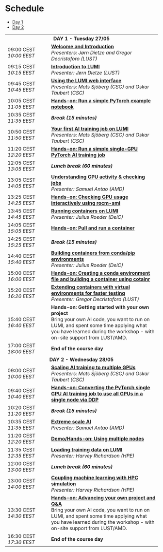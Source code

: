 # Schedule

<ul>
    <li><a href="#Day1">Day 1</a>
    <li><a href="#Day2">Day 2</a>
</ul>

<table style="text-align: left;">
<tbody>
<!--
DAY 1
-->
    <tr>
        <td colspan="2" align="center">
            <a name="Day1"><b>DAY 1 - Tuesday 27/05</b></a>
        </td>
    </tr>
    <tr>
        <td style="width:8em">
            09:00 CEST
            <br/><em>10:00 EEST</em>
        </td>
        <td><b><a href="../extra_00_Course_Introduction/">Welcome and Introduction</a></b>
        <br/><em>Presenters: Jørn Dietze and Gregor Decristoforo (LUST)</em>
        </td>
    </tr>
    <tr>
        <td>
            09:15 CEST
            <br/><em>10:15 EEST</em>
        </td>
        <td><b><a href="../extra_01_Introduction/">Introduction to LUMI</a></b>
        <br/><em>Presenter: Jørn Dietze (LUST)</em>
        </td>
    </tr>
    <tr>
        <td>
            09:45 CEST
            <br/><em>10:45 EEST</em>
        </td>
        <td><b><a href="../extra_02_Webinterface/">Using the LUMI web interface</a></b>
        <br/><em>Presenters: Mats Sjöberg (CSC) and Oskar Taubert (CSC)</em>
        </td>
    </tr>
    <tr>
        <td>
            10:05 CEST
            <br/><em>11:05 EEST</em>
        </td>
        <td><b><a href="../E02_Webinterface/">Hands-on: Run a simple PyTorch example notebook</a></b>
        </td>
    </tr>
    <tr>
        <td>
            10:35 CEST
            <br/><em>11:35 EEST</em>
        </td>
        <td><b><em>Break (15 minutes)</em></b>
        </td>
    </tr>
    <tr>
        <td>
            10:50 CEST
            <br/><em>11:50 EEST</em>
        </td>
        <td><b><a href="../extra_03_FirstJob/">Your first AI training job on LUMI</a></b>
        <br/><em>Presenters: Mats Sjöberg (CSC) and Oskar Taubert (CSC)</em>
        </td>
    </tr>
    <tr>
        <td>
            11:20 CEST
            <br/><em>12:20 EEST</em>
        </td>
        <td><b><a href="../E03_FirstJob/">Hands-on: Run a simple single-GPU PyTorch AI training job</a></b>
        </td>
    </tr>
    <tr>
        <td>
            12:05 CEST
            <br/><em>13:05 EEST</em>
        </td>
        <td><b><em>Lunch break (60 minutes)</em></b>
        </td>
    </tr>
    <tr>
        <td>
            13:05 CEST
            <br/><em>14:05 EEST</em>
        </td>
        <td><b><a href="../extra_04_CheckingGPU/">Understanding GPU activity & checking jobs</a></b>
        <br/><em>Presenter: Samuel Antao (AMD)</em>
        </td>
    </tr>
    <tr>
        <td>
            13:25 CEST
            <br/><em>14:25 EEST</em>
        </td>
        <td><b><a href="../E04_CheckingGPU/">Hands-on: Checking GPU usage interactively using rocm-smi</a></b>
        </td>
    </tr>
    <tr>
        <td>
            13:45 CEST
            <br/><em>14:45 EEST</em>
        </td>
        <td><b><a href="../extra_05_RunningContainers/">Running containers on LUMI</a></b>
        </br><em>Presenter: Julius Roeder (DeIC)</em>
        </td>
    </tr>
    <tr>
        <td>
            14:05 CEST
            <br/><em>15:05 EEST</em>
        </td>
        <td><b><a href="../E05_RunningContainers/">Hands-on: Pull and run a container</a></b>
        </td>
    </tr>
    <tr>
        <td>
            14:25 CEST
            <br/><em>15:25 EEST</em>
        </td>
        <td><b><em>Break (15 minutes)</em></b>
        </td>
    </tr>
    <tr>
        <td>
            14:40 CEST
            <br/><em>15:40 EEST</em>
        </td>
        <td><b><a href="../extra_06_BuildingContainers/">Building containers from conda/pip environments</a></b>
        </br><em>Presenter: Julius Roeder (DeIC)</em>
        </td>
    </tr>
    <tr>
        <td>
            15:00 CEST
            <br/><em>16:00 EEST</em>
        </td>
        <td><b><a href="../E06_BuildingContainers">Hands-on: Creating a conda environment file and building a container using cotainr</a></b>
        </td>
    </tr>
    <tr>
        <td>
            15:20 CEST
            <br/><em>16:20 EEST</em>
        </td>
        <td><b><a href="../extra_07_VirtualEnvironments/">Extending containers with virtual environments for faster testing</a></b>
        </br><em>Presenter: Gregor Decristoforo (LUST)</em>
        </td>
    </tr>
    <tr>
        <td>
            15:40 CEST
            <br/><em>16:40 EEST</em>
        </td>
        <td><b>Hands-on: Getting started with your own project</b>
        <br/>Bring your own AI code, you want to run on LUMI, and spent some time applying what you have learned during the workshop - with on-site support from LUST/AMD.
        </td>
    </tr>
    <tr>
        <td>
            17:00 CEST
            <br/><em>18:00 EEST</em>
        </td>
        <td><b>End of the course day</b> 
        </td>
    </tr>
<!--
DAY 2
-->
    <tr>
        <td colspan="2" align="center">
            <a name="Day2"><b>DAY 2 - Wednesday 28/05</b></a>
        </td>
    </tr>
    <tr>
        <td>
            09:00 CEST
            <br/><em>10:00 EEST</em>
        </td>
        <td><b><a href="../extra_08_MultipleGPUs">Scaling AI training to multiple GPUs</a></b>
        <br/><em>Presenters: Mats Sjöberg (CSC) and Oskar Taubert (CSC)</em>
        </td>
    </tr>
    <tr>
        <td>
            09:40 CEST
            <br/><em>10:40 EEST</em>
        </td>
        <td><b><a href="../E08_MultipleGPUs/">Hands-on: Converting the PyTorch single GPU AI training job to use all GPUs in a single node via DDP</a></b>
        </td>
    </tr>
    <tr>
        <td>
            10:20 CEST
            <br/><em>11:20 EEST</em>
        </td>
        <td><b><em>Break (15 minutes)</em></b>
        </td>
    </tr>
    <tr>
        <td>
            10:35 CEST
            <br/><em>11:35 EEST</em>
        </td>
        <td><b><a href="../extra_09_ExtremeScale/">Extreme scale AI</a></b>
        <br/><em>Presenter: Samuel Antao (AMD)</em>
        </td>
    </tr>
    <tr>
        <td>
            11:20 CEST
            <br/><em>12:20 EEST</em>
        </td>
        <td><b><a href="../E09_ExtremeScale/">Demo/Hands-on: Using multiple nodes</a></b>
        </td>
    </tr>
    <tr>
        <td>
            11:35 CEST
            <br/><em>12:35 EEST</em>
        </td>
        <td><b><a href="../extra_10_TrainingData/">Loading training data on LUMI</a></b>
        <br/><em>Presenter: Harvey Richardson (HPE)</em>
        </td>
    </tr>
    <tr>
        <td>
            12:00 CEST
            <br/><em>13:00 EEST</em>
        </td>
        <td><b><em>Lunch break (60 minutes)</em></b>
        </td>
    </tr>
    <tr>
        <td>
            13:00 CEST
            <br/><em>14:00 EEST</em>
        </td>
        <td><b><a href="../extra_11_Coupling/">Coupling machine learning with HPC simulation</a></b>
        </br><em>Presenter: Harvey Richardson (HPE)</em>
        </td>
    </tr>
    <tr>
        <td>
            13:30 CEST
            <br/><em>14:30 EEST</em>
        </td>
        <td><b><a href="../E12_Project_and_QA">Hands-on: Advancing your own project and Q&A</a></b>
        <br/>Bring your own AI code, you want to run on LUMI, and spent some time applying what you have learned during the workshop - with on-site support from LUST/AMD.
        </td>
    </tr>
    <tr>
        <td>
            16:30 CEST
            <br/><em>17:30 EEST</em>
        </td>
        <td><b>End of the course day</b> 
        </td>
    </tr>
</tbody>
</table>
